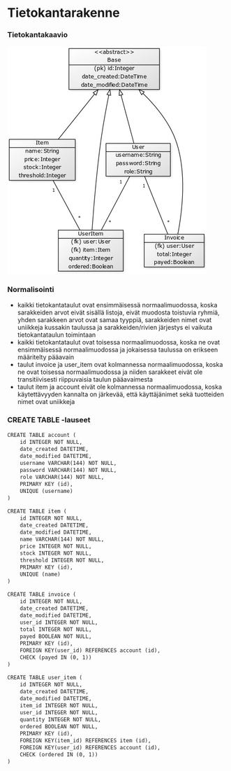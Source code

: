# Tietokantarakenne

### Tietokantakaavio
![](/documentation/tietokantakaavio.jpg)

### Normalisointi
* kaikki tietokantataulut ovat ensimmäisessä normaalimuodossa, koska sarakkeiden arvot eivät sisällä listoja, eivät muodosta toistuvia ryhmiä, yhden sarakkeen arvot ovat samaa tyyppiä, sarakkeiden nimet ovat uniikkeja kussakin taulussa ja sarakkeiden/rivien järjestys ei vaikuta tietokantataulun toimintaan
* kaikki tietokantataulut ovat toisessa normaalimuodossa, koska ne ovat ensimmäisessä normaalimuodossa ja jokaisessa taulussa on erikseen määritelty pääavain
* taulut invoice ja user_item ovat kolmannessa normaalimuodossa, koska ne ovat toisessa normaalimuodossa ja niiden sarakkeet eivät ole transitiivisesti riippuvaisia taulun pääavaimesta
* taulut item ja account eivät ole kolmannessa normaalimuodossa, koska käytettävyyden kannalta on järkevää, että käyttäjänimet sekä tuotteiden nimet ovat uniikkeja

### CREATE TABLE -lauseet
```
CREATE TABLE account (
	id INTEGER NOT NULL, 
	date_created DATETIME, 
	date_modified DATETIME, 
	username VARCHAR(144) NOT NULL, 
	password VARCHAR(144) NOT NULL, 
	role VARCHAR(144) NOT NULL, 
	PRIMARY KEY (id), 
	UNIQUE (username)
)
```
```
CREATE TABLE item (
	id INTEGER NOT NULL, 
	date_created DATETIME, 
	date_modified DATETIME, 
	name VARCHAR(144) NOT NULL, 
	price INTEGER NOT NULL, 
	stock INTEGER NOT NULL, 
	threshold INTEGER NOT NULL, 
	PRIMARY KEY (id), 
	UNIQUE (name)
)
```
```
CREATE TABLE invoice (
	id INTEGER NOT NULL, 
	date_created DATETIME, 
	date_modified DATETIME, 
	user_id INTEGER NOT NULL, 
	total INTEGER NOT NULL, 
	payed BOOLEAN NOT NULL, 
	PRIMARY KEY (id), 
	FOREIGN KEY(user_id) REFERENCES account (id), 
	CHECK (payed IN (0, 1))
)
```
```
CREATE TABLE user_item (
	id INTEGER NOT NULL, 
	date_created DATETIME, 
	date_modified DATETIME, 
	item_id INTEGER NOT NULL, 
	user_id INTEGER NOT NULL, 
	quantity INTEGER NOT NULL, 
	ordered BOOLEAN NOT NULL, 
	PRIMARY KEY (id), 
	FOREIGN KEY(item_id) REFERENCES item (id), 
	FOREIGN KEY(user_id) REFERENCES account (id), 
	CHECK (ordered IN (0, 1))
)
```
